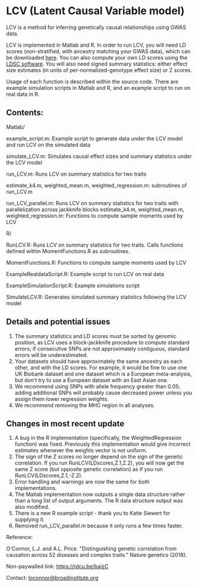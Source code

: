 # LCV (Latent Causal Variable model)
LCV is a method for inferring genetically causal relationships using GWAS data.

LCV is implemented in Matlab and R. In order to run LCV, you will need LD scores (non-stratified, with ancestry matching your GWAS data), which can be downloaded [here](https://data.broadinstitute.org/alkesgroup/LDSCORE/). You can also compute your own LD scores using the [LDSC software](https://github.com/bulik/ldsc). You will also need signed summary statistics: either effect size estimates (in units of per-normalized-genotype effect size) or Z scores.

Usage of each function is described within the source code. There are example simulation scripts in Matlab and R, and an example script to run on real data in R.

## Contents:

Matlab/

example_script.m: Example script to generate data under the LCV model and run LCV on the  simulated data

simulate_LCV.m: Simulates causal effect sizes and summary statistics under the LCV model

run_LCV.m: Runs LCV on summary statistics for two traits

estimate_k4.m, weighted_mean.m, weighted_regression.m: subroutines of run_LCV.m

run_LCV_parallel.m: Runs LCV on summary statistics for two traits with parallelization across jackknife blocks
estimate_k4.m, weighted_mean.m, weighted_regression.m: Functions to compute sample moments used by LCV

R/

RunLCV.R: Runs LCV on summary statistics for two traits. Calls functions defined within MomentFunctions.R as subroutines.

MomentFunctions.R: Functions to compute sample moments used by LCV

ExampleRealdataScript.R: Example script to run LCV on real data

ExampleSimulationScript.R: Example simulations script

SimulateLCV.R: Generates simulated summary statistics following the LCV model

## Details and potential issues

1. The summary statistics and LD scores must be sorted by genomic position, as LCV uses a block-jackknife procedure to compute standard errors; if consecutive SNPs are not approximately contiguous, standard errors will be underestimated.
2. Your datasets should have approximately the same ancestry as each other, and with the LD scores. For example, it would be fine to use one UK Biobank dataset and one dataset which is a European meta-analysis, but don't try to use a European dataset with an East Asian one.
3. We recommend using SNPs with allele frequency greater than 0.05; adding additional SNPs will probably cause decreased power unless you assign them lower regression weights.
4. We recommend removing the MHC region in all analyses.

## Changes in most recent update
1. A bug in the R implementation (specifically, the WeightedRegression function) was fixed. Previously this implementation would give incorrect estimates whenever the weights vector is not uniform.
2. The sign of the Z scores no longer depend on the sign of the genetic correlation. If you run RunLCV(LDscores,Z.1,Z.2), you will now get the same Z score (but opposite genetic correlation) as if you run RunLCV(LDscores,Z.1,-Z.2).
3. Error handling and warnings are now the same for both implementations.
4. The Matlab implementation now outputs a single data structure rather than a long list of output arguments. The R data structure output was also modified.
5. There is a new R example script - thank you to Katie Siewert for supplying it.
6. Removed run_LCV_parallel.m because it only runs a few times faster.

Reference:

O'Connor, L.J. and A.L. Price. "Distinguishing genetic correlation from causation across 52 diseases and complex traits." Nature genetics (2018).

Non-paywalled link: https://rdcu.be/bajzC

Contact:
loconnor@broadinstitute.org
